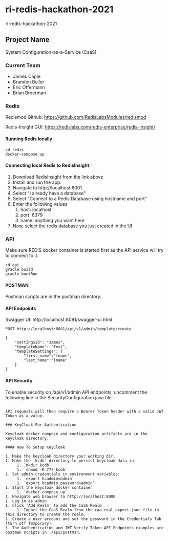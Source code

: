 # ri-redis-hackathon-2021
ri-redis-hackathon-2021

## Project Name

System Configuration-as-a-Service (CaaS)

### Current Team
- James Caple
- Brandon Beiler
- Eric Offermann
- Brian Broerman 

### Redis
Redismod Github:
https://github.com/RedisLabsModules/redismod

Redis-Insight GUI:
https://redislabs.com/redis-enterprise/redis-insight/

#### Running Redis locally
```shell
cd redis
docker-compose up
```

#### Connecting local Redis to RedisInsight
1. Download RedisInsight from the link above
2. Install and run the app. 
3. Navigate to http://localhost:8001.
4. Select "I already have a database"
5. Select "Connect to a Redis Database using hostname and port"
6. Enter the following values
    1. host: localhost
    2. port: 6379
    3. name: anything you want here
7. Now, select the redis database you just created in the UI

### API

Make sure REDIS docker container is started first as the API service will try to connect to it.

```shell
cd api
gradle build
gradle bootRun
```

#### POSTMAN

Postman scripts are in the postman directory.

#### API Endpoints

Swagger UI:
http://localhost:8081/swagger-ui.html

```shell
POST http://localhost:8081/api/v1/admin/template/create

{
    "settingsId": "James",
    "templateName": "Test",
    "templateSettings": {
        "first_name":"fname",
        "last_name":"lname"
    }
}
```

#### API Security

To enable security on /api/v1/admin API endpoints, uncomment the following line in the SecurityConfiguration.java file:

```//.antMatchers("/api/v1/admin/**").authenticated()

API requests will then require a Bearer Token header with a valid JWT Token as a value.

### KeyCloak For Authentication

Keycloak docker compose and configuration artifacts are in the keycloak directory.

#### How To Setup KeyCloak

1. Make the keycloak directory your working dir.
1. Make the 'kcdb' directory to persist keycloak data in:
     1. `mkdir kcdb`
     1. `chmod -R 777 kcdb`
1. Set admin credentials in environment variables:
     1. `export kcadmin=admin`
     1. `export kcadmin_password=admin`
1. Start the keycloak docker container 
     1. `docker-compose up`
1. Navigate web browser to http://localhost:8080
1. Log in as admin
1. Click 'Add Realm' to add the CaaS Realm
     1. Import the CaaS Realm from the caa-real-export.json file in this directory to create the realm.
1. Create a user account and set the password in the Credentials Tab (turn off Temporary)
1. The Authentication and JWT Verify Token API Endpoints examples are postman scripts in ./api/postman. 
